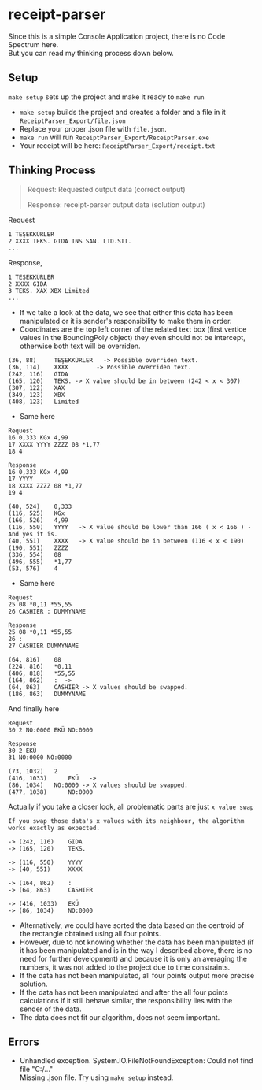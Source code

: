 # receipt-parser

Since this is a simple Console Application project, there is no Code Spectrum here.<br>
But you can read my thinking process down below.

## Setup

``` make setup ``` sets up the project and make it ready to ```make run```

* ``` make setup ```  builds the project and creates a folder and a file in it ```ReceiptParser_Export/file.json```
* Replace your proper .json file with ```file.json```.
* ``` make run ``` will run ```ReceiptParser_Export/ReceiptParser.exe```
* Your receipt will be here: ```ReceiptParser_Export/receipt.txt```


## Thinking Process

> Request: Requested output data (correct output)
> 
> Response: receipt-parser output data (solution output)

Request
```
1 TEŞEKKÜRLER
2 XXXX TEKS. GIDA INS SAN. LTD.STI.
...
```
Response, 
```
1 TEŞEKKÜRLER
2 XXXX GIDA
3 TEKS. XAX XBX Limited
...
```
* If we take a look at the data, we see that either this data has been manipulated or it is sender's responsibility to make them in order.
* Coordinates are the top left corner of the related text box (first vertice values in the BoundingPoly object) they even should not be intercept, otherwise both text will be overriden.
```
(36, 88) 	 TEŞEKKÜRLER   -> Possible overriden text.
(36, 114) 	 XXXX        -> Possible overriden text.
(242, 116) 	 GIDA
(165, 120) 	 TEKS. -> X value should be in between (242 < x < 307)
(307, 122) 	 XAX
(349, 123) 	 XBX
(408, 123) 	 Limited
```
* Same here
```
Request
16 0,333 KGx 4,99
17 XXXX YYYY ZZZZ 08 *1,77
18 4

Response
16 0,333 KGx 4,99
17 YYYY
18 XXXX ZZZZ 08 *1,77
19 4

(40, 524) 	 0,333
(116, 525) 	 KGx
(166, 526) 	 4,99
(116, 550) 	 YYYY   -> X value should be lower than 166 ( x < 166 ) - And yes it is.
(40, 551) 	 XXXX   -> X value should be in between (116 < x < 190)
(190, 551) 	 ZZZZ
(336, 554) 	 08
(496, 555) 	 *1,77
(53, 576) 	 4
```
* Same here
```
Request
25 08 *0,11 *55,55
26 CASHIER : DUMMYNAME

Response
25 08 *0,11 *55,55
26 :
27 CASHIER DUMMYNAME

(64, 816) 	 08
(224, 816) 	 *0,11
(406, 818) 	 *55,55
(164, 862) 	 :  -> 
(64, 863) 	 CASHIER -> X values should be swapped.
(186, 863) 	 DUMMYNAME
```
And finally here
```
Request
30 2 NO:0000 EKÜ NO:0000

Response
30 2 EKÜ
31 NO:0000 NO:0000

(73, 1032) 	 2
(416, 1033) 	 EKÜ   ->
(86, 1034) 	 NO:0000 -> X values should be swapped.
(477, 1038) 	 NO:0000

```
Actually if you take a closer look, all problematic parts are just ```x value swap```

```
If you swap those data's x values with its neighbour, the algorithm works exactly as expected.

-> (242, 116) 	 GIDA
-> (165, 120) 	 TEKS. 

-> (116, 550) 	 YYYY  
-> (40, 551) 	 XXXX  

-> (164, 862) 	 :   
-> (64, 863) 	 CASHIER 

-> (416, 1033) 	 EKÜ   
-> (86, 1034) 	 NO:0000 
```

* Alternatively, we could have sorted the data based on the centroid of the rectangle obtained using all four points. 
* However, due to not knowing whether the data has been manipulated (if it has been manipulated and is in the way I described above, there is no need for further development) and because it is only an averaging the numbers, it was not added to the project due to time constraints.
* If the data has not been manipulated, all four points output more precise solution.
* If the data has not been manipulated and after the all four points calculations if it still behave similar, the responsibility lies with the sender of the data.
* The data does not fit our algorithm, does not seem important.


## Errors

* Unhandled exception. System.IO.FileNotFoundException: Could not find file "C:/..." <br>
  Missing .json file. Try using ```make setup``` instead.

